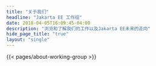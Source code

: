 ```yaml
---
title: "关于我们"
headline: "Jakarta EE 工作组"
date: 2018-04-05T16:09:45-04:00
description: "浏览和了解我们的工作以及Jakarta EE未来的走向"
hide_page_title: "true"
layout: "single"
---
```


{{< pages/about-working-group >}}
